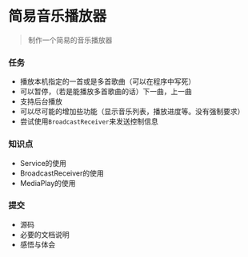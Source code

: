 # 简易音乐播放器

> 制作一个简易的音乐播放器

### 任务

* 播放本机指定的一首或是多首歌曲（可以在程序中写死）
* 可以暂停，（若是能播放多首歌曲的话）下一曲，上一曲
* 支持后台播放
* 可以尽可能的增加些功能（显示音乐列表，播放进度等。没有强制要求）
* 尝试使用`BroadcastReceiver`来发送控制信息

### 知识点

* Service的使用
* BroadcastReceiver的使用
* MediaPlay的使用

### 提交

* 源码
* 必要的文档说明
* 感悟与体会
